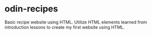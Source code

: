 # odin-recipes
Basic recipe website using HTML.
Utilize HTML elements learned from introduction lessons to create my first website using HTML.